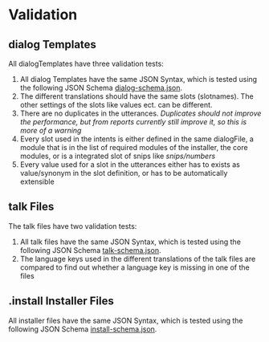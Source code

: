 # Validation

## dialog Templates

All dialogTemplates have three validation tests:
1) All dialog Templates have the same JSON Syntax, which is tested using the following JSON Schema [dialog-schema.json](https://github.com/project-alice-powered-by-snips/ProjectAliceModules/blob/master/Tools/JsonValidator/dialog-schema.json).
2) The different translations should have the same slots (slotnames). The other settings of the slots like values ect. can be different.
3) There are no duplicates in the utterances. *Duplicates should not improve the performance, but from reports currently still improve it, so this is more of a warning*
4) Every slot used in the intents is either defined in the same dialogFile, a module that is in the list of required modules of the installer, the core modules, or is a integrated slot of snips like *snips/numbers*
5) Every value used for a slot in the utterances either has to exists as value/synonym in the slot definition, or has to be automatically extensible

## talk Files

The talk files have two validation tests:
1) All talk files have the same JSON Syntax, which is tested using the following JSON Schema [talk-schema.json](https://github.com/project-alice-powered-by-snips/ProjectAliceModules/blob/master/Tools/JsonValidator/talk-schema.json).
2) The language keys used in the different translations of the talk files are compared to find out whether a language key is missing in one of the files

## .install Installer Files
All installer files have the same JSON Syntax, which is tested using the following JSON Schema [install-schema.json](https://github.com/project-alice-powered-by-snips/ProjectAliceModules/blob/master/Tools/JsonValidator/install-schema.json).